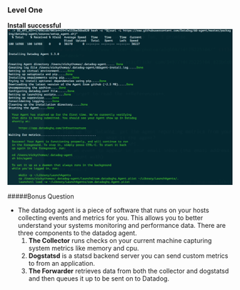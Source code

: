 ### Level One

**Install successful**
![Lvl 1 Q1 Screenshot](images/lvl1q1.png)

#####Bonus Question
- The datadog agent is a piece of software that runs on your hosts collecting events and metrics for you. This allows you to better understand your systems monitoring and performance data. There are three components to the datadog agent.
  1. **The Collector** runs checks on your current machine capturing system metrics like memory and cpu.
  2. **Dogstatsd** is a statsd backend server you can send custom metrics to from an application.
  3. **The Forwarder** retrieves data from both the collector and dogstatsd and then queues it up to be sent on to Datadog.

